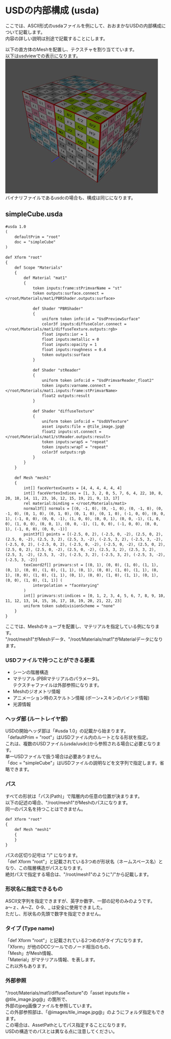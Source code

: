 # USDの内部構成 (usda)

ここでは、ASCII形式のusdaファイルを例にして、おおまかなUSDの内部構成について記載します。    
内容の詳しい説明は別途で記載することにします。    

以下の直方体のMeshを配置し、テクスチャを割り当てています。    
以下はusdviewでの表示になります。    
<img src="../images/usd_simpleCube.jpg" />    
バイナリファイルであるusdcの場合も、構成は同じになります。    

## simpleCube.usda

    #usda 1.0
    (
        defaultPrim = "root"
        doc = "simpleCube"
    )
    
    def Xform "root"
    {
        def Scope "Materials"
        {
            def Material "mat1"
            {
                token inputs:frame:stPrimvarName = "st"
                token outputs:surface.connect = </root/Materials/mat1/PBRShader.outputs:surface>

                def Shader "PBRShader"
                {
                    uniform token info:id = "UsdPreviewSurface"
                    color3f inputs:diffuseColor.connect = </root/Materials/mat1/diffuseTexture.outputs:rgb>
                    float inputs:ior = 1
                    float inputs:metallic = 0
                    float inputs:opacity = 1
                    float inputs:roughness = 0.4
                    token outputs:surface
                }
    
                def Shader "stReader"
                {
                    uniform token info:id = "UsdPrimvarReader_float2"
                    token inputs:varname.connect = </root/Materials/mat1.inputs:frame:stPrimvarName>
                    float2 outputs:result
                }
    
                def Shader "diffuseTexture"
                {
                    uniform token info:id = "UsdUVTexture"
                    asset inputs:file = @tile_image.jpg@
                    float2 inputs:st.connect = </root/Materials/mat1/stReader.outputs:result>
                    token inputs:wrapS = "repeat"
                    token inputs:wrapT = "repeat"
                    color3f outputs:rgb
                }
            }
        }
    
        def Mesh "mesh1"
        {
            int[] faceVertexCounts = [4, 4, 4, 4, 4, 4]
            int[] faceVertexIndices = [1, 3, 2, 0, 5, 7, 6, 4, 22, 10, 8, 20, 18, 14, 11, 23, 16, 12, 15, 19, 21, 9, 13, 17]
            rel material:binding = </root/Materials/mat1>
            normal3f[] normals = [(0, -1, 0), (0, -1, 0), (0, -1, 0), (0, -1, 0), (0, 1, 0), (0, 1, 0), (0, 1, 0), (0, 1, 0), (-1, 0, 0), (0, 0, 1), (-1, 0, 0), (0, 0, -1), (1, 0, 0), (0, 0, 1), (0, 0, -1), (1, 0, 0), (1, 0, 0), (0, 0, 1), (0, 0, -1), (1, 0, 0), (-1, 0, 0), (0, 0, 1), (-1, 0, 0), (0, 0, -1)]
            point3f[] points = [(-2.5, 0, 2), (-2.5, 0, -2), (2.5, 0, 2), (2.5, 0, -2), (2.5, 3, 2), (2.5, 3, -2), (-2.5, 3, 2), (-2.5, 3, -2), (-2.5, 0, 2), (-2.5, 0, 2), (-2.5, 0, -2), (-2.5, 0, -2), (2.5, 0, 2), (2.5, 0, 2), (2.5, 0, -2), (2.5, 0, -2), (2.5, 3, 2), (2.5, 3, 2), (2.5, 3, -2), (2.5, 3, -2), (-2.5, 3, 2), (-2.5, 3, 2), (-2.5, 3, -2), (-2.5, 3, -2)]
            texCoord2f[] primvars:st = [(0, 1), (0, 0), (1, 0), (1, 1), (0, 1), (0, 0), (1, 0), (1, 1), (0, 1), (0, 0), (1, 0), (1, 1), (0, 1), (0, 0), (1, 0), (1, 1), (0, 1), (0, 0), (1, 0), (1, 1), (0, 1), (0, 0), (1, 0), (1, 1)] (
                interpolation = "faceVarying"
            )
            int[] primvars:st:indices = [0, 1, 2, 3, 4, 5, 6, 7, 8, 9, 10, 11, 12, 13, 14, 15, 16, 17, 18, 19, 20, 21, 22, 23]
            uniform token subdivisionScheme = "none"
        }
    }

ここでは、Meshのキューブを配置し、マテリアルを指定している例になります。    
"/root/mesh1"がMeshデータ、"/root/Materials/mat1"がMaterialデータになります。    

### USDファイルで持つことができる要素

* シーンの階層構造
* マテリアル (PBRマテリアルのパラメータ)。    
テクスチャファイルは外部参照になります。
* Meshのジオメトリ情報
* アニメーション時のスケルトン情報 (ボーン+スキンのバインド情報)
* 光源情報

### ヘッダ部 (ルートレイヤ部)

USDの開始ヘッダ部は「#usda 1.0」の記載から始まります。    
「defaultPrim = "root"」はUSDファイル内のルートとなる形状を指定。    
これは、複数のUSDファイル(usda/usdc)から参照される場合に必要となります。    
単一USDファイルで扱う場合は必要ありません。    
「doc = "simpleCube"」はUSDファイルの説明などを文字列で指定します。省略できます。    

### パス

すべての形状は「パス(Path)」で階層内の任意の位置が決まります。    
以下の記述の場合、"/root/mesh1"がMeshのパスになります。    
同一のパス名を持つことはできません。    

    def Xform "root"
    {
        def Mesh "mesh1"
        {
        }
    }

パスの区切り記号は "/" になります。     
「def Xform "root"」と記載されている3つめが形状名（ネームスペース名）となり、この階層構造がパスとなります。    
絶対パスで指定する場合は、"/root/mesh1"のように"/"から記載します。    

### 形状名に指定できるもの

ASCII文字列を指定できますが、英字か数字、一部の記号のみのようです。    
a～ｚ、A～Z、0-9、_  は安全に使用できました。    
ただし、形状名の先頭で数字を指定できません。     

### タイプ (Type name)

「def Xform "root"」と記載されている2つめのがタイプになります。    
「Xform」が他のDCCツールでのノード相当のもの、     
「Mesh」がMesh情報、    
「Material」がマテリアル情報、を表します。     
これ以外もあります。    

### 外部参照

"/root/Materials/mat1/diffuseTexture"の「asset inputs:file = @tile_image.jpg@」の箇所で、    
外部のjpeg画像ファイルを参照しています。    
この外部参照部は、「@images/tile_image.jpg@」のようにフォルダ指定もできます。    
この場合は、AssetPathとしてパス指定することになります。    
USDの構造でのパスとは異なる点に注意してください。    


